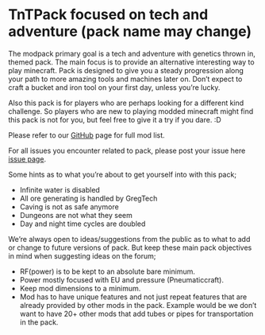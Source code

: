 # TnTPack focused on tech and adventure (pack name may change)

The modpack primary goal is a tech and adventure with genetics thrown in, themed pack. The main focus is to provide an alternative interesting way to play minecraft. Pack is designed to give you a steady progression along your path to more amazing tools and machines later on. Don’t expect to craft a bucket and iron tool on your first day, unless you’re lucky.

Also this pack is for players who are perhaps looking for a different kind challenge. So players who are new to playing modded minecraft might find this pack is not for you, but feel free to give it a try if you dare. :D

Please refer to our [GitHub](https://github.com/tntblockman/TnTpack-Modpack) page for full mod list.

For all issues you encounter related to pack, please post your issue here [issue page](https://github.com/tntblockman/TnTpack-Modpack/issues).

Some hints as to what you’re about to get yourself into with this pack;

* Infinite water is disabled 
* All ore generating is handled by GregTech
* Caving is not as safe anymore
* Dungeons are not what they seem
* Day and night time cycles are doubled

We’re always open to ideas/suggestions from the public as to what to add or change to future versions of pack.  But keep these main pack objectives in mind when suggesting ideas on the forum;

* RF(power) is to be kept to an absolute bare minimum.
* Power mostly focused with EU and pressure (Pneumaticcraft).
* Keep mod dimensions to a minimum.
* Mod has to have unique features and not just repeat features that are already provided by other mods in the pack.        Example would be we don’t want to have 20+ other mods that add tubes or pipes for transportation in the pack. 

<script src="http://pastebin.com/embed_js.php?i=U3yZJzvx"></script>
